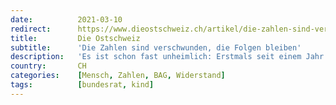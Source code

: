 ```yaml
---
date:          2021-03-10
redirect:      https://www.dieostschweiz.ch/artikel/die-zahlen-sind-verschwunden-die-folgen-bleiben-dY5WaJj
title:         Die Ostschweiz
subtitle:      'Die Zahlen sind verschwunden, die Folgen bleiben'
description:   'Es ist schon fast unheimlich: Erstmals seit einem Jahr werden wir derzeit nicht dauerbeschallt von Bundesrat, Bundesamt für Gesundheit oder der Task Force. Beziehungsweise immerhin diskreter. Weil es nicht mehr so viel zu sagen gibt – und weil es auch ohne das bestens läuft.'
country:       CH
categories:    [Mensch, Zahlen, BAG, Widerstand]
tags:          [bundesrat, kind]
---
```

